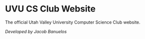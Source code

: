 # UVU CS Club Website

The official Utah Valley University Computer Science Club website.

*Developed by Jacob Banuelos*
